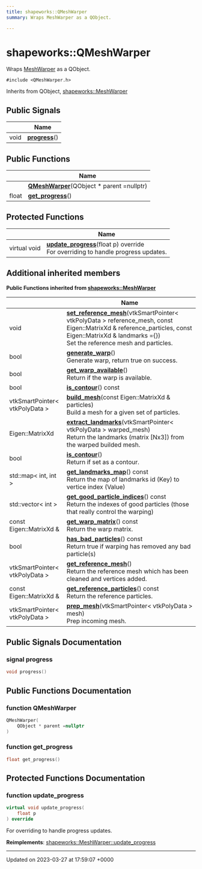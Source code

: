 ```yaml
---
title: shapeworks::QMeshWarper
summary: Wraps MeshWarper as a QObject. 

---
```


# shapeworks::QMeshWarper



Wraps [MeshWarper](../Classes/classshapeworks_1_1MeshWarper.md) as a QObject. 


`#include <QMeshWarper.h>`

Inherits from QObject, [shapeworks::MeshWarper](../Classes/classshapeworks_1_1MeshWarper.md)

## Public Signals

|                | Name           |
| -------------- | -------------- |
| void | **[progress](../Classes/classshapeworks_1_1QMeshWarper.md#signal-progress)**() |

## Public Functions

|                | Name           |
| -------------- | -------------- |
| | **[QMeshWarper](../Classes/classshapeworks_1_1QMeshWarper.md#function-qmeshwarper)**(QObject * parent =nullptr) |
| float | **[get_progress](../Classes/classshapeworks_1_1QMeshWarper.md#function-get-progress)**() |

## Protected Functions

|                | Name           |
| -------------- | -------------- |
| virtual void | **[update_progress](../Classes/classshapeworks_1_1QMeshWarper.md#function-update-progress)**(float p) override<br>For overriding to handle progress updates.  |

## Additional inherited members

**Public Functions inherited from [shapeworks::MeshWarper](../Classes/classshapeworks_1_1MeshWarper.md)**

|                | Name           |
| -------------- | -------------- |
| void | **[set_reference_mesh](../Classes/classshapeworks_1_1MeshWarper.md#function-set-reference-mesh)**(vtkSmartPointer< vtkPolyData > reference_mesh, const Eigen::MatrixXd & reference_particles, const Eigen::MatrixXd & landmarks ={})<br>Set the reference mesh and particles.  |
| bool | **[generate_warp](../Classes/classshapeworks_1_1MeshWarper.md#function-generate-warp)**()<br>Generate warp, return true on success.  |
| bool | **[get_warp_available](../Classes/classshapeworks_1_1MeshWarper.md#function-get-warp-available)**()<br>Return if the warp is available.  |
| bool | **[is_contour](../Classes/classshapeworks_1_1MeshWarper.md#function-is-contour)**() const |
| vtkSmartPointer< vtkPolyData > | **[build_mesh](../Classes/classshapeworks_1_1MeshWarper.md#function-build-mesh)**(const Eigen::MatrixXd & particles)<br>Build a mesh for a given set of particles.  |
| Eigen::MatrixXd | **[extract_landmarks](../Classes/classshapeworks_1_1MeshWarper.md#function-extract-landmarks)**(vtkSmartPointer< vtkPolyData > warped_mesh)<br>Return the landmarks (matrix [Nx3]) from the warped builded mesh.  |
| bool | **[is_contour](../Classes/classshapeworks_1_1MeshWarper.md#function-is-contour)**()<br>Return if set as a contour.  |
| std::map< int, int > | **[get_landmarks_map](../Classes/classshapeworks_1_1MeshWarper.md#function-get-landmarks-map)**() const<br>Return the map of landmarks id (Key) to vertice index (Value)  |
| std::vector< int > | **[get_good_particle_indices](../Classes/classshapeworks_1_1MeshWarper.md#function-get-good-particle-indices)**() const<br>Return the indexes of good particles (those that really control the warping)  |
| const Eigen::MatrixXd & | **[get_warp_matrix](../Classes/classshapeworks_1_1MeshWarper.md#function-get-warp-matrix)**() const<br>Return the warp matrix.  |
| bool | **[has_bad_particles](../Classes/classshapeworks_1_1MeshWarper.md#function-has-bad-particles)**() const<br>Return true if warping has removed any bad particle(s)  |
| vtkSmartPointer< vtkPolyData > | **[get_reference_mesh](../Classes/classshapeworks_1_1MeshWarper.md#function-get-reference-mesh)**()<br>Return the reference mesh which has been cleaned and vertices added.  |
| const Eigen::MatrixXd & | **[get_reference_particles](../Classes/classshapeworks_1_1MeshWarper.md#function-get-reference-particles)**() const<br>Return the reference particles.  |
| vtkSmartPointer< vtkPolyData > | **[prep_mesh](../Classes/classshapeworks_1_1MeshWarper.md#function-prep-mesh)**(vtkSmartPointer< vtkPolyData > mesh)<br>Prep incoming mesh.  |


## Public Signals Documentation

### signal progress

```cpp
void progress()
```


## Public Functions Documentation

### function QMeshWarper

```cpp
QMeshWarper(
    QObject * parent =nullptr
)
```


### function get_progress

```cpp
float get_progress()
```


## Protected Functions Documentation

### function update_progress

```cpp
virtual void update_progress(
    float p
) override
```

For overriding to handle progress updates. 

**Reimplements**: [shapeworks::MeshWarper::update_progress](../Classes/classshapeworks_1_1MeshWarper.md#function-update-progress)


-------------------------------

Updated on 2023-03-27 at 17:59:07 +0000